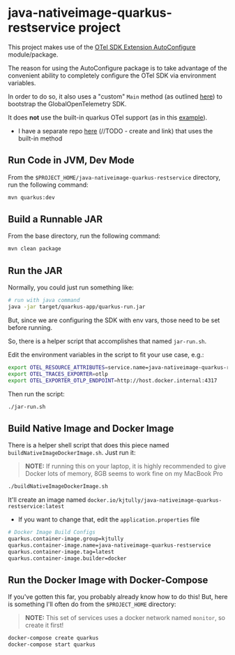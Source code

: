 # java-nativeimage-quarkus-restservice project

This project makes use of the [OTel SDK Extension AutoConfigure](https://github.com/open-telemetry/opentelemetry-java/tree/main/sdk-extensions/autoconfigure) module/package.  

The reason for using the AutoConfigure package is to take advantage of the convenient ability to completely configure the OTel SDK via environment variables.

In order to do so, it also uses a "custom" `Main` method (as outlined [here](https://quarkus.io/guides/lifecycle)) to bootstrap the GlobalOpenTelemetry SDK.

It does  __not__  use the built-in quarkus OTel support (as in this [example](https://quarkus.io/guides/opentelemetry)).
- I have a separate repo [here](http://todo) (//TODO - create and link) that uses the built-in method

## Run Code in JVM, Dev Mode

From the `$PROJECT_HOME/java-nativeimage-quarkus-restservice` directory, run the following command:

```bash
mvn quarkus:dev
```

## Build a Runnable JAR

From the base directory, run the following command:

```bash
mvn clean package
```

## Run the JAR

Normally, you could just run something like:

```bash
# run with java command
java -jar target/quarkus-app/quarkus-run.jar
```

But, since we are configuring the SDK with env vars, those need to be set before running.

So, there is a helper script that accomplishes that named `jar-run.sh`.

Edit the environment variables in the script to fit your use case, e.g.:

```bash
export OTEL_RESOURCE_ATTRIBUTES=service.name=java-nativeimage-quarkus-restservice,service.namespace=kjt-java-nativeimage
export OTEL_TRACES_EXPORTER=otlp
export OTEL_EXPORTER_OTLP_ENDPOINT=http://host.docker.internal:4317
```

Then run the script:

```bash
./jar-run.sh
```

## Build Native Image and Docker Image

There is a helper shell script that does this piece named `buildNativeImageDockerImage.sh`.  Just run it:

> __NOTE:__  If running this on your laptop, it is highly recommended to give Docker lots of memory, 8GB seems to work fine on my MacBook Pro

```bash
./buildNativeImageDockerImage.sh
```

It'll create an image named `docker.io/kjtully/java-nativeimage-quarkus-restservice:latest`
- If you want to change that, edit the `application.properties` file

```bash
# Docker Image Build Configs
quarkus.container-image.group=kjtully
quarkus.container-image.name=java-nativeimage-quarkus-restservice
quarkus.container-image.tag=latest
quarkus.container-image.builder=docker
```

## Run the Docker Image with Docker-Compose

If you've gotten this far, you probably already know how to do this! But, here is something I'll often do from the `$PROJECT_HOME` directory:

> __NOTE:__  This set of services uses a docker network named `monitor`, so create it first!

```bash
docker-compose create quarkus
docker-compose start quarkus
```



